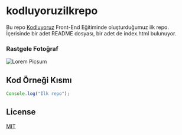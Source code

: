 # kodluyoruzilkrepo

Bu repo [Kodluyoruz](https://www.kodluyoruz.org) Front-End Eğitiminde oluşturduğumuz ilk repo. İçerisinde bir adet README dosyası, bir adet de index.html bulunuyor.

### Rastgele Fotoğraf
![Lorem Picsum](https://picsum.photos/200/300)

## Kod Örneği Kısmı

```javascript
Console.log("İlk repo");
```

## License
[MIT](https://choosealicense.com/licenses/mit/)